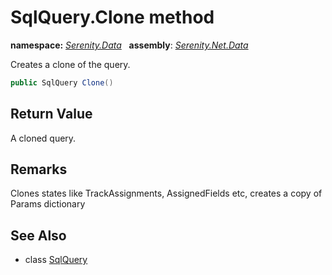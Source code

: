 # SqlQuery.Clone method
**namespace:** *[Serenity.Data](../../README.md#serenity.data-namespace)*   **assembly**: *[Serenity.Net.Data](../../README.md)*

Creates a clone of the query.

```csharp
public SqlQuery Clone()
```

## Return Value

A cloned query.

## Remarks

Clones states like TrackAssignments, AssignedFields etc, creates a copy of Params dictionary

## See Also

* class [SqlQuery](../SqlQuery.md)